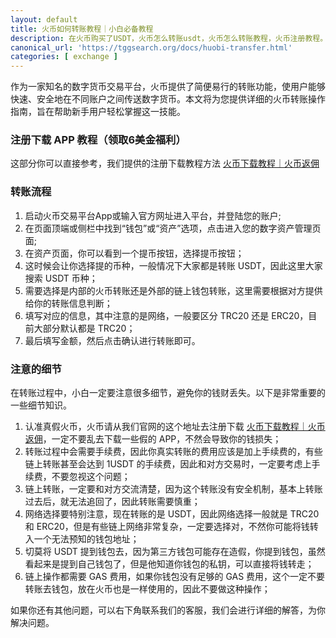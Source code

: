 ```yaml
---
layout: default
title: 火币如何转账教程｜小白必备教程
description: 在火币购买了USDT，火币怎么转账usdt，火币怎么转账教程，火币注册教程。火币怎么付款教程，怎么在火币转账给对方，转账给火币用户以及转账给钱包用户，应该如何操作，避免钱财丢失，需要注意哪些细节。
canonical_url: 'https://tggsearch.org/docs/huobi-transfer.html'
categories: [ exchange ]
---
```

作为一家知名的数字货币交易平台，火币提供了简便易行的转账功能，使用户能够快速、安全地在不同账户之间传送数字货币。本文将为您提供详细的火币转账操作指南，旨在帮助新手用户轻松掌握这一技能。

### 注册下载 APP 教程（领取6美金福利）
这部分你可以直接参考，我们提供的注册下载教程方法 [火币下载教程｜火币返佣](./huobi-download.html)

### 转账流程

1. 启动火币交易平台App或输入官方网址进入平台，并登陆您的账户;
2. 在页面顶端或侧栏中找到“钱包”或“资产”选项，点击进入您的数字资产管理页面;
3. 在资产页面，你可以看到一个提币按钮，选择提币按钮；
4. 这时候会让你选择提的币种，一般情况下大家都是转账 USDT，因此这里大家搜索 USDT 币种；
5. 需要选择是内部的火币转账还是外部的链上钱包转账，这里需要根据对方提供给你的转账信息判断；
6. 填写对应的信息，其中注意的是网络，一般要区分 TRC20 还是 ERC20，目前大部分默认都是 TRC20；
7. 最后填写金额，然后点击确认进行转账即可。

### 注意的细节
在转账过程中，小白一定要注意很多细节，避免你的钱财丢失。以下是非常重要的一些细节知识。

1. 认准真假火币，火币请从我们官网的这个地址去注册下载  [火币下载教程｜火币返佣](./huobi-download.html)，一定不要乱去下载一些假的 APP，不然会导致你的钱损失；
2. 转账过程中会需要手续费，因此你真实转账的费用应该是加上手续费的，有些链上转账甚至会达到 1USDT 的手续费，因此和对方交易时，一定要考虑上手续费，不要忽视这个问题；
3. 链上转账，一定要和对方交流清楚，因为这个转账没有安全机制，基本上转账过去后，就无法追回了，因此转账需要慎重；
4. 网络选择要特别注意，现在转账的是 USDT，因此网络选择一般就是 TRC20 和 ERC20，但是有些链上网络非常复杂，一定要选择对，不然你可能将钱转入一个无法预知的钱包地址；
5. 切莫将 USDT 提到钱包去，因为第三方钱包可能存在造假，你提到钱包，虽然看起来是提到自己钱包了，但是他知道你钱包的私钥，可以直接将钱转走；
6. 链上操作都需要 GAS 费用，如果你钱包没有足够的 GAS 费用，这个一定不要转账去钱包，放在火币也是一样使用的，因此不要做这种操作；

如果你还有其他问题，可以右下角联系我们的客服，我们会进行详细的解答，为你解决问题。